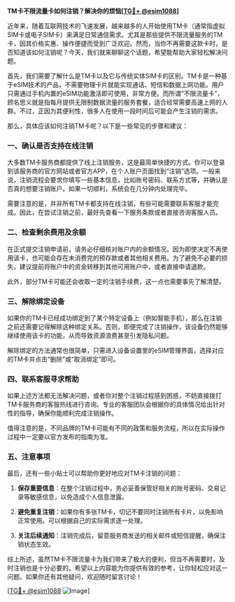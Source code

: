 **TM卡不限流量卡如何注销？解决你的烦恼[[TG💪+ @esim1088](https://t.me/s/esim1088)]**

近年来，随着互联网技术的飞速发展，越来越多的人开始使用TM卡（通常指虚拟SIM卡或电子SIM卡）来满足日常通信需求。尤其是那些提供不限流量服务的TM卡，因其价格实惠、操作便捷而受到广泛欢迎。然而，当你不再需要这款卡时，是否知道该如何注销呢？今天，我们就来聊聊这个话题，希望能帮助大家轻松解决问题。

首先，我们需要了解什么是TM卡以及它与传统实体SIM卡的区别。TM卡是一种基于eSIM技术的产品，不需要物理卡片就能实现通话、短信和数据上网功能。用户只需通过手机内置的eSIM功能激活即可使用，非常方便。而所谓“不限流量卡”，顾名思义就是指每月提供无限制数据流量的服务套餐，适合经常需要高速上网的人群。不过，正因为其便利性，很多人在使用一段时间后可能会产生注销的需求。

那么，具体应该如何注销TM卡呢？以下是一些常见的步骤和建议：

### 一、确认是否支持在线注销

大多数TM卡服务商都提供了线上注销服务，这是最简单快捷的方式。你可以登录到该服务商的官方网站或者官方APP，在个人账户页面找到“注销”选项。一般来说，注销流程会要求你填写一些基本信息，比如账号密码、联系方式等，并确认是否真的想要注销账户。如果一切顺利，系统会在几分钟内处理完毕。

需要注意的是，并非所有TM卡都支持在线注销，有些可能需要联系客服才能完成。因此，在尝试注销之前，最好先查看一下服务条款或者直接咨询客服人员。

### 二、检查剩余费用及余额

在正式提交注销申请前，请务必仔细核对账户内的余额情况。因为即使决定不再使用该卡，也可能会存在未消费完的预存款或者其他相关费用。为了避免不必要的损失，建议提前将账户中的资金转移到其他可用账户中，或者直接申请退款。

此外，部分TM卡可能还会收取一定的注销手续费，这一点也需要事先了解清楚。

### 三、解除绑定设备

如果你的TM卡已经成功绑定到了某个特定设备上（例如智能手机），那么在注销之前还需要记得解除这种绑定关系。否则，即便完成了注销操作，该设备仍然能够继续使用该卡的功能，从而导致资源浪费甚至引发隐私问题。

解除绑定的方法通常也很简单，只需进入设备设置里的eSIM管理界面，选择对应的TM卡并点击“删除”或“取消绑定”即可。

### 四、联系客服寻求帮助

如果上述方法都无法解决问题，或者你对整个注销过程感到困惑，不妨直接拨打TM卡服务商的客服热线进行咨询。专业的客服团队会根据你的具体情况给出针对性的指导，确保你能顺利完成注销操作。

值得注意的是，不同品牌的TM卡可能有不同的政策和服务流程，所以在实际操作过程中一定要以官方发布的指南为准。

### 五、注意事项

最后，还有一些小贴士可以帮助你更好地应对TM卡注销的问题：

1. **保存重要信息**：在整个注销过程中，务必妥善保管好相关的账号密码、交易记录等敏感信息，以免造成个人信息泄露。
   
2. **避免重复注销**：如果你有多张TM卡，切记不要同时注销所有卡片，以免影响正常使用。可以根据自己的实际需求逐一处理。

3. **关注后续通知**：注销完成后，留意服务商发送的相关邮件或短信提醒，确保注销状态生效。

综上所述，虽然TM卡不限流量卡为我们带来了极大的便利，但当不再需要时，及时注销也是十分必要的。希望以上内容能为你提供有效的参考，让你轻松应对这一问题。如果你还有其他疑问，欢迎随时留言讨论！

[[TG💪+ @esim1088](https://t.me/s/esim1088) ![Image](https://i.postimg.cc/4NQfJmqS/Snipaste-2025-05-13-00-14-12.png)]